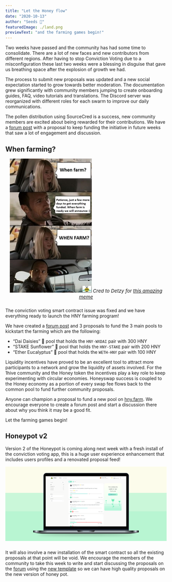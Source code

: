 ```yaml
---
title: "Let the Honey flow"
date: "2020-10-13"
author: "Seeds 🌱"
featuredImage: ./land.png
previewText: "and the farming games begin!"
---
```


Two weeks have passed and the community has had some time to consolidate. There are a lot of new faces and new contributors from different regions. After having to stop Conviction Voting due to a misconfiguration these last two weeks were a blessing in disguise that gave us breathing space after the explosion of growth we had.

The process to submit new proposals was updated and a new social expectation started to grow towards better moderation. The documentation grew significantly with community members jumping to create onboarding guides, FAQ, video tutorials and translations. The Discord server was reorganized with different roles for each swarm to improve our daily communications.

The pollen distribution using SourceCred is a success, new community members are excited about being rewarded for their contributions. We have a [forum post](https://forum.1hive.org/t/new-pollen-proposal-for-period-starting-oct-23/407/) with a proposal to keep funding the initiative in future weeks that saw a lot of engagement and discussion.

## When farming?

<div style="text-align:center; margin-bottom: 24px;">
  <img src="./when.jpg" />
  <span style="font-style: italic; font-size: 15px;">
    Cred to Detzy for
    <a href="https://discord.com/channels/698287700834517064/743890898781339658/764545821651763232">
      this amazing meme
    </a>
  </span>
</div>

The conviction voting smart contract issue was fixed and we have everything ready to launch the HNY farming program!

We have created a [forum post](https://forum.1hive.org/t/honeycomb-liquidity-incentives/488) and 3 proposals to fund the 3 main pools to kickstart the farming which are the following:

- “Dai Daisies” 🌼 pool that holds the `HNY-WXDAI` pair with 300 HNY
- “STAKE Sunflower” 🌻 pool that holds the `HNY-STAKE` pair with 200 HNY
- “Ether Eucalyptus” 🌿 pool that holds the `WETH-HNY` pair with 100 HNY

Liquidity incentives have proved to be an excellent tool to attract more participants to a network and grow the liquidity of assets involved. For the 1hive community and the Honey token the incentives play a key role to keep experimenting with circular economies. Honeyswap success is coupled to the Honey economy as a portion of every swap fee flows back to the common pool to fund further community proposals.

Anyone can champion a proposal to fund a new pool on [hny.farm](https://hny.farm/). We encourage everyone to create a forum post and start a discussion there about why you think it may be a good fit.

Let the farming games begin!

## Honeypot v2

Version 2 of the Honeypot is coming along next week with a fresh install of the conviction voting app, this is a huge user experience enhancement that includes users profiles and a renovated proposal feed!

<div style="text-align:center; margin-bottom: 24px;">
  <img src="./feed.png" />
</div>

It will also involve a new installation of the smart contract so all the existing proposals at that point will be void. We encourage the members of the community to take this week to write and start discussing the proposals on the [forum](https://forum.1hive.org) using the [new template](https://forum.1hive.org/new-topic?category=Proposals) so we can have high quality proposals on the new version of honey pot.
